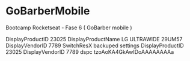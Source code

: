 # GoBarberMobile
Bootcamp Rocketseat - Fase 6 ( GoBarber mobile )


<?xml version="1.0" encoding="UTF-8"?>
<!DOCTYPE plist PUBLIC "-//Apple//DTD PLIST 1.0//EN" "http://www.apple.com/DTDs/PropertyList-1.0.dtd">
<plist version="1.0">
<dict>
    <key>DisplayProductID</key>
    <integer>23025</integer>
    <key>DisplayProductName</key>
    <string>LG ULTRAWIDE 29UM57</string>
    <key>DisplayVendorID</key>
    <integer>7789</integer>
    <key>SwitchResX backuped settings</key>
    <dict>
        <key>DisplayProductID</key>
        <integer>23025</integer>
        <key>DisplayVendorID</key>
        <integer>7789</integer>
    </dict>
    <key>dspc</key>
    <array>
        <data>
        tzoAoKA4GkAwIDoAAAAAAAAa
        </data>
    </array>
</dict>
</plist>
